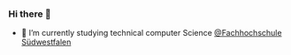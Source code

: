 ### Hi there 👋
- 🌱 I’m currently studying technical computer Science [@Fachhochschule Südwestfalen](https://www.fh-swf.de/en/international_3/index.php)

<!--
**Hinz-M/Hinz-M** is a ✨ _special_ ✨ repository because its `README.md` (this file) appears on your GitHub profile.

Here are some ideas to get you started:

- 🔭 I’m currently working on ...

- 👯 I’m looking to collaborate on ...
- 🤔 I’m looking for help with ...
- 💬 Ask me about ...
- 📫 How to reach me: ...
- 😄 Pronouns: ...
- ⚡ Fun fact: ...
-->
